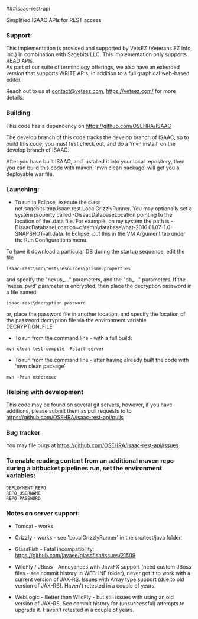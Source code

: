 ###isaac-rest-api 

Simplified ISAAC APIs for REST access

### Support:
This implementation is provided and supported by VetsEZ (Veterans EZ Info, Inc.) in combination with Sagebits LLC.
This implementation only supports READ APIs.   
As part of our suite of terminology offerings, we also have an extended version that supports WRITE APIs, in addition 
to a full graphical web-based editor.

Reach out to us at contact@vetsez.com, https://vetsez.com/ for more details.

### Building
This code has a dependency on https://github.com/OSEHRA/ISAAC

The develop branch of this code tracks the develop branch of ISAAC, so to build this code, you must first check out, and do a 'mvn install' on the develop branch 
of ISAAC.

After you have built ISAAC, and installed it into your local repository, then you can build this code with maven.  'mvn clean package' will get you a deployable war file.

### Launching:
- To run in Eclipse, execute the class net.sagebits.tmp.isaac.rest.LocalGrizzlyRunner.  You may optionally set a system property called -DisaacDatabaseLocation pointing 
to the location of the .data file. For example, on my system the path is -DisaacDatabaseLocation=c:\temp\database\vhat-2016.01.07-1.0-SNAPSHOT-all.data. 
In Eclipse, put this in the VM Argument tab under the Run Configurations menu.

To have it download a particular DB during the startup sequence, edit the file
```
isaac-rest\src\test\resources\prisme.properties
```
and specify the "nexus_..." parameters, and the "db_..." parameters.  If the 'nexus_pwd' parameter is encrypted, then place the decryption password in a file named:
```
isaac-rest\decryption.password
```
or, place the password file in another location, and specify the location of the password decryption file via the environment variable DECRYPTION_FILE


- To run from the command line - with a full build:
```
mvn clean test-compile -Pstart-server
```
- To run from the command line - after having already built the code with 'mvn clean package'
```
mvn -Prun exec:exec
```

### Helping with development
This code may be found on several git servers, however, if you have additions, please submit them as pull requests to to https://github.com/OSEHRA/isaac-rest-api/pulls

### Bug tracker
You may file bugs at https://github.com/OSEHRA/isaac-rest-api/issues

### To enable reading content from an additional maven repo during a bitbucket pipelines run, set the environment variables:
```
DEPLOYMENT_REPO
REPO_USERNAME
REPO_PASSWORD
```

### Notes on server support:

- Tomcat - works

- Grizzly - works - see 'LocalGrizzlyRunner' in the src/test/java folder.

- GlassFish - Fatal incompatibility: https://github.com/javaee/glassfish/issues/21509

- WildFly / JBoss - Annoyances with JavaFX support (need custom JBoss files - see commit history in WEB-INF folder), never got it to work 
with a current version of JAX-RS.  Issues with Array type support (due to old version of JAX-RS).  Haven't retested in a couple of years.

- WebLogic - Better than WildFly - but still issues with using an old version of JAX-RS.  See commit history for (unsuccessful) attempts
to upgrade it.  Haven't retested in a couple of years.
